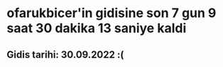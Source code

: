 # ofarukbicer'in gidisine son 7 gun 9 saat 30 dakika 13 saniye kaldi

## Gidis tarihi: 30.09.2022 :(